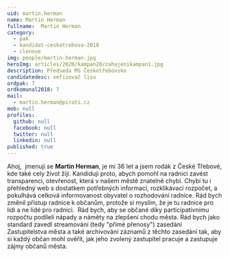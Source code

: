 ```yaml
---
uid: martin.herman
name: Martin Herman
fullname:  Martin Herman
category:
  - pak
  - kandidat-ceskatrebova-2018
  - clenove
img: people/martin-herman.jpg
heroImg: articles/2020/kampan20/zahajenikampan1.jpg
description: Předseda MS Českotřebovsko
candidatedesc: seřizovač lisu
ordpak: 7
ordkomunal2018: 7
mail:
  - martin.herman@pirati.cz
mob: null
profiles:
  github: null
  facebook: null
  twitter: null
  linkedin: null
published: true
---
```

Ahoj,  jmenuji se **Martin Herman**, je mi 36 let a jsem rodák z České Třebové, kde také
cely život žiji. Kandiduji proto, abych pomohl na radnici zavést transparenci,
otevřenost, která v našem městě znatelně chybí. Chybí tu i přehledný web s
dostatkem potřebných informací, rozklikávací rozpočet, a pokulhává celková
informovanost obyvatel o rozhodování radnice. Rád bych změnil přístup radnice k
občanům, protože si myslím, že je tu radnice pro lidi a ne lidé pro radnici.  Rád bych,
aby se občané díky participativnímu rozpočtu podíleli nápady a náměty na zlepšení
chodu města. Rád bych jako standard zavedl streamování (tedy &quot;přímé přenosy&quot;)
zasedání Zastupitelstva města a také archivování záznamů z těchto zasedání tak,
aby si každý občan mohl ověřit, jak jeho zvolený zastupitel pracuje a zastupuje zájmy
občanů města.
